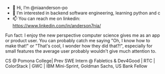 - 👋 Hi, I’m @niaanderson-po
- 👀 I’m interested in backend software engineering, learning python and c
- 📫 You can reach me on linkedin: https://www.linkedin.com/in/anderson7nia/

  
Fun fact: I enjoy the new perspective computer science gives me as an app or product user. You can probably catch me saying "Oh, I know how to make that!" or "That's cool, I wonder how they did that?!", especially for small features the average user probably wouldn't give much attention to.

CS @ Pomona College| Prev SWE Intern @ Fabletics & Dev4Good | RTC | ColorStack | GWC | IBM Mini-Sprint, Goldman Sachs, US Bank Fellow

<!---
niaanderson-po/niaanderson-po is a ✨ special ✨ repository because its `README.md` (this file) appears on your GitHub profile.
You can click the Preview link to take a look at your changes.
--->
